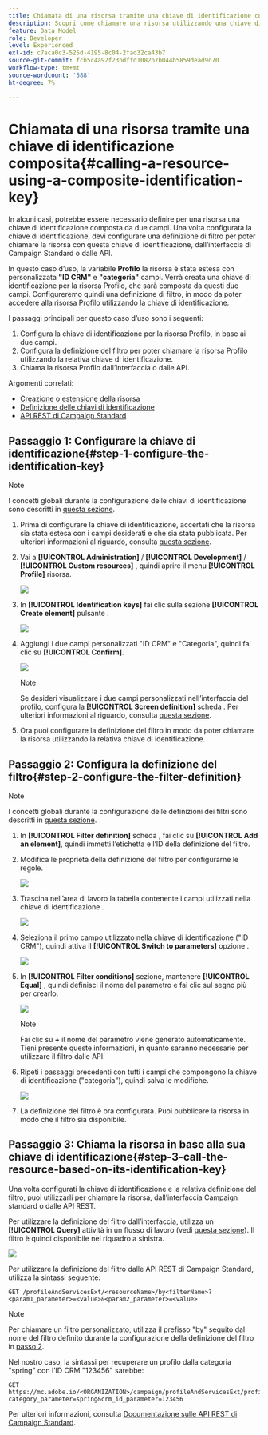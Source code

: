 ```yaml
---
title: Chiamata di una risorsa tramite una chiave di identificazione composita
description: Scopri come chiamare una risorsa utilizzando una chiave di identificazione composita
feature: Data Model
role: Developer
level: Experienced
exl-id: c7aca0c3-525d-4195-8c04-2fad32ca43b7
source-git-commit: fcb5c4a92f23bdffd1082b7b044b5859dead9d70
workflow-type: tm+mt
source-wordcount: '588'
ht-degree: 7%

---
```


# Chiamata di una risorsa tramite una chiave di identificazione composita{#calling-a-resource-using-a-composite-identification-key}

In alcuni casi, potrebbe essere necessario definire per una risorsa una chiave di identificazione composta da due campi. Una volta configurata la chiave di identificazione, devi configurare una definizione di filtro per poter chiamare la risorsa con questa chiave di identificazione, dall’interfaccia di Campaign Standard o dalle API.

In questo caso d’uso, la variabile **Profilo** la risorsa è stata estesa con personalizzata **&quot;ID CRM&quot;** e **&quot;categoria&quot;** campi. Verrà creata una chiave di identificazione per la risorsa Profilo, che sarà composta da questi due campi. Configureremo quindi una definizione di filtro, in modo da poter accedere alla risorsa Profilo utilizzando la chiave di identificazione.

I passaggi principali per questo caso d’uso sono i seguenti:

1. Configura la chiave di identificazione per la risorsa Profilo, in base ai due campi.
1. Configura la definizione del filtro per poter chiamare la risorsa Profilo utilizzando la relativa chiave di identificazione.
1. Chiama la risorsa Profilo dall’interfaccia o dalle API.

Argomenti correlati:

* [Creazione o estensione della risorsa](../../developing/using/creating-or-extending-the-resource.md)
* [Definizione delle chiavi di identificazione](../../developing/using/configuring-the-resource-s-data-structure.md#defining-identification-keys)
* [API REST di Campaign Standard](../../api/using/get-started-apis.md)

## Passaggio 1: Configurare la chiave di identificazione{#step-1-configure-the-identification-key}

>[!NOTE]
> I concetti globali durante la configurazione delle chiavi di identificazione sono descritti in [questa sezione](../../developing/using/configuring-the-resource-s-data-structure.md#defining-identification-keys).

1. Prima di configurare la chiave di identificazione, accertati che la risorsa sia stata estesa con i campi desiderati e che sia stata pubblicata. Per ulteriori informazioni al riguardo, consulta [questa sezione](../../developing/using/creating-or-extending-the-resource.md).

1. Vai a **[!UICONTROL Administration]** / **[!UICONTROL Development]** / **[!UICONTROL Custom resources]** , quindi aprire il menu **[!UICONTROL Profile]** risorsa.

   ![](assets/uc_idkey1.png)

1. In **[!UICONTROL Identification keys]** fai clic sulla sezione **[!UICONTROL Create element]** pulsante .

   ![](assets/uc_idkey2.png)

1. Aggiungi i due campi personalizzati &quot;ID CRM&quot; e &quot;Categoria&quot;, quindi fai clic su **[!UICONTROL Confirm]**.

   ![](assets/uc_idkey3.png)

   >[!NOTE]
   > Se desideri visualizzare i due campi personalizzati nell’interfaccia del profilo, configura la **[!UICONTROL Screen definition]** scheda . Per ulteriori informazioni al riguardo, consulta [questa sezione](../../developing/using/configuring-the-screen-definition.md).

1. Ora puoi configurare la definizione del filtro in modo da poter chiamare la risorsa utilizzando la relativa chiave di identificazione.

## Passaggio 2: Configura la definizione del filtro{#step-2-configure-the-filter-definition}

>[!NOTE]
> I concetti globali durante la configurazione delle definizioni dei filtri sono descritti in [questa sezione](../../developing/using/configuring-filter-definition.md).

1. In **[!UICONTROL Filter definition]** scheda , fai clic su **[!UICONTROL Add an element]**, quindi immetti l’etichetta e l’ID della definizione del filtro.

1. Modifica le proprietà della definizione del filtro per configurarne le regole.

   ![](assets/uc_idkey4.png)

1. Trascina nell’area di lavoro la tabella contenente i campi utilizzati nella chiave di identificazione .

   ![](assets/uc_idkey5.png)

1. Seleziona il primo campo utilizzato nella chiave di identificazione (&quot;ID CRM&quot;), quindi attiva il **[!UICONTROL Switch to parameters]** opzione .

   ![](assets/uc_idkey6.png)

1. In **[!UICONTROL Filter conditions]** sezione, mantenere **[!UICONTROL Equal]** , quindi definisci il nome del parametro e fai clic sul segno più per crearlo.

   ![](assets/uc_idkey7.png)

   >[!NOTE]
   > Fai clic su **+** il nome del parametro viene generato automaticamente. Tieni presente queste informazioni, in quanto saranno necessarie per utilizzare il filtro dalle API.

1. Ripeti i passaggi precedenti con tutti i campi che compongono la chiave di identificazione (&quot;categoria&quot;), quindi salva le modifiche.

   ![](assets/uc_idkey8.png)

1. La definizione del filtro è ora configurata. Puoi pubblicare la risorsa in modo che il filtro sia disponibile.

## Passaggio 3: Chiama la risorsa in base alla sua chiave di identificazione{#step-3-call-the-resource-based-on-its-identification-key}

Una volta configurati la chiave di identificazione e la relativa definizione del filtro, puoi utilizzarli per chiamare la risorsa, dall’interfaccia Campaign standard o dalle API REST.

Per utilizzare la definizione del filtro dall’interfaccia, utilizza un **[!UICONTROL Query]** attività in un flusso di lavoro (vedi [questa sezione](../../automating/using/query.md)). Il filtro è quindi disponibile nel riquadro a sinistra.

![](assets/uc_idkey9.png)

Per utilizzare la definizione del filtro dalle API REST di Campaign Standard, utilizza la sintassi seguente:

```
GET /profileAndServicesExt/<resourceName>/by<filterName>?<param1_parameter>=<value>&<param2_parameter>=<value>
```

>[!NOTE]
>Per chiamare un filtro personalizzato, utilizza il prefisso &quot;by&quot; seguito dal nome del filtro definito durante la configurazione della definizione del filtro in [passo 2](../../developing/using/uc-calling-resource-id-key.md#step-2-configure-the-filter-definition).

Nel nostro caso, la sintassi per recuperare un profilo dalla categoria &quot;spring&quot; con l’ID CRM &quot;123456&quot; sarebbe:

```
GET https://mc.adobe.io/<ORGANIZATION>/campaign/profileAndServicesExt/profile/byidentification_key?category_parameter=spring&crm_id_parameter=123456
```

Per ulteriori informazioni, consulta [Documentazione sulle API REST di Campaign Standard](../../api/using/filtering.md).

